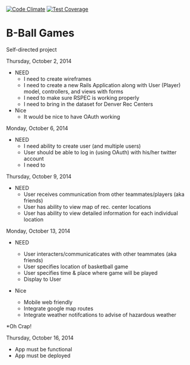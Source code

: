 [![Code Climate](https://codeclimate.com/github/GusVilla303/bball_games/badges/gpa.svg)](https://codeclimate.com/github/GusVilla303/bball_games)
[![Test Coverage](https://codeclimate.com/github/GusVilla303/bball_games/badges/coverage.svg)](https://codeclimate.com/github/GusVilla303/bball_games)


B-Ball Games
===========

Self-directed project

Thursday, October 2, 2014
  * NEED
    - I need to create wireframes
    - I need to create a new Rails Application along with User (Player) model, controllers, and views with forms
    - I need to make sure RSPEC is working properly
    - I need to bring in the dataset for Denver Rec Centers
  * Nice
    - It would be nice to have OAuth working

Monday, October 6, 2014
  * NEED
    - I need ability to create user (and multiple users)
    - User should be able to log in (using OAuth) with his/her twitter account
    - I need to

Thursday, October 9, 2014
  * NEED
    - User receives communication from other teammates/players (aka friends)
    - User has ability to view map of rec. center locations
    - User has ability to view detailed information for each individual location

Monday, October 13, 2014
  * NEED
    - User interacters/communicaticates with other teammates (aka friends)
    - User specifies location of basketball game
    - User specifies time & place where game will be played
    - Display to User

  * Nice
    - Mobile web friendly
    - Integrate google map routes
    - Integrate weather notifcations to advise of hazardous weather

  *Oh Crap!


Thursday, October 16, 2014
  - App must be functional
  - App must be deployed

